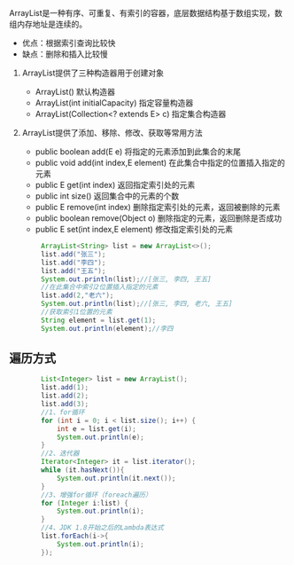 ArrayList是一种有序、可重复、有索引的容器，底层数据结构基于数组实现，数组内存地址是连续的。

*   优点：根据索引查询比较快
*   缺点：删除和插入比较慢

1.  ArrayList提供了三种构造器用于创建对象

    *   ArrayList() 默认构造器
    *   ArrayList(int initialCapacity) 指定容量构造器
    *   ArrayList(Collection\<? extends E> c) 指定集合构造器
2.  ArrayList提供了添加、移除、修改、获取等常用方法

    *   public boolean add(E e)   将指定的元素添加到此集合的末尾
    *   public void add(int index,E element) 在此集合中指定的位置插入指定的元素
    *   public E get(int index)  返回指定索引处的元素
    *   public int size() 返回集合中的元素的个数
    *   public E remove(int index) 删除指定索引处的元素，返回被删除的元素
    *   public boolean remove(Object o) 删除指定的元素，返回删除是否成功
    *   public E set(int index,E element) 修改指定索引处的元素

```java
		ArrayList<String> list = new ArrayList<>();
		list.add("张三");
		list.add("李四");
		list.add("王五");
		System.out.println(list);//[张三, 李四, 王五]
		//在此集合中索引2位置插入指定的元素
		list.add(2,"老六");
		System.out.println(list);//[张三, 李四, 老六, 王五]
		//获取索引1位置的元素
		String element = list.get(1);
		System.out.println(element);//李四
```

## 遍历方式

```java
        List<Integer> list = new ArrayList();
        list.add(1);
        list.add(2);
        list.add(3);
        //1、for循环
        for (int i = 0; i < list.size(); i++) {
            int e = list.get(i);
            System.out.println(e);
        }
        //2、迭代器
        Iterator<Integer> it = list.iterator();
        while (it.hasNext()){
            System.out.println(it.next());
        }
        //3、增强for循环（foreach遍历）
        for (Integer i:list) {
            System.out.println(i);
        }
        //4、JDK 1.8开始之后的Lambda表达式
        list.forEach(i->{
            System.out.println(i);
        });
```

